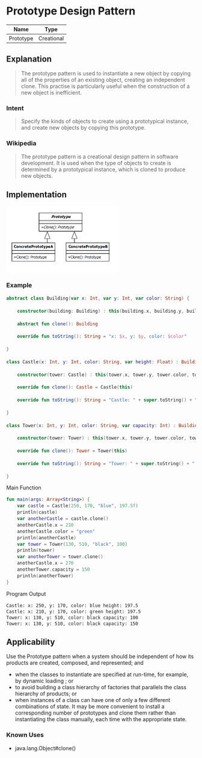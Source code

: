 # Prototype Design Pattern

| Name      | Type       |
|-----------|------------|
| Prototype | Creational |

## Explanation

> The prototype pattern is used to instantiate a new object by copying all of the properties of an existing object, creating an independent clone. This practise is particularly useful when the construction of a new object is inefficient.

### Intent

> Specify the kinds of objects to create using a prototypical instance, and create new objects by copying this prototype.

### Wikipedia

> The prototype pattern is a creational design pattern in software development. It is used when the type of objects to create is determined by a prototypical instance, which is cloned to produce new objects.

## Implementation

<img src="./src/main/resources/prototype-uml.png" alt="uml-diagram" width="300">

### Example

```kotlin
abstract class Building(var x: Int, var y: Int, var color: String) {

    constructor(building: Building) : this(building.x, building.y, building.color)

    abstract fun clone(): Building

    override fun toString(): String = "x: $x, y: $y, color: $color"

}

class Castle(x: Int, y: Int, color: String, var height: Float) : Building(x, y, color) {

    constructor(tower: Castle) : this(tower.x, tower.y, tower.color, tower.height)

    override fun clone(): Castle = Castle(this)

    override fun toString(): String = "Castle: " + super.toString() + " height: $height"

}

class Tower(x: Int, y: Int, color: String, var capacity: Int) : Building(x, y, color) {

    constructor(tower: Tower) : this(tower.x, tower.y, tower.color, tower.capacity)

    override fun clone(): Tower = Tower(this)

    override fun toString(): String = "Tower: " + super.toString() + " capacity: $capacity"

}
```

Main Function

```kotlin
fun main(args: Array<String>) {
    var castle = Castle(250, 170, "blue", 197.5f)
    println(castle)
    var anotherCastle = castle.clone()
    anotherCastle.x = 210
    anotherCastle.color = "green"
    println(anotherCastle)
    var tower = Tower(130, 510, "black", 100)
    println(tower)
    var anotherTower = tower.clone()
    anotherCastle.x = 270
    anotherTower.capacity = 150
    println(anotherTower)
}
```

Program Output

```
Castle: x: 250, y: 170, color: blue height: 197.5
Castle: x: 210, y: 170, color: green height: 197.5
Tower: x: 130, y: 510, color: black capacity: 100
Tower: x: 130, y: 510, color: black capacity: 150
```

## Applicability

Use the Prototype pattern when a system should be independent of how its products are created, composed, and
represented; and

* when the classes to instantiate are specified at run-time, for example, by dynamic loading ; or
* to avoid building a class hierarchy of factories that parallels the class hierarchy of products; or
* when instances of a class can have one of only a few different combinations of state. It may be more convenient to
  install a corresponding number of prototypes and clone them rather than instantiating the class manually, each time
  with the appropriate state.

### Known Uses

- java.lang.Object#clone()
